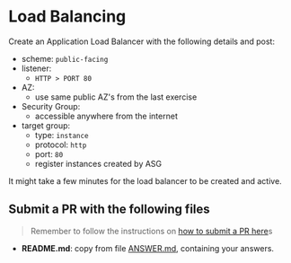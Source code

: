 # Load Balancing

Create an Application Load Balancer with the following details and post:

- scheme: `public-facing`
- listener:
  - `HTTP > PORT 80`
- AZ:
  - use same public AZ's from the last exercise
- Security Group:
  - accessible anywhere from the internet
- target group:
  - type: `instance`
  - protocol: `http`
  - port: `80`
  - register instances created by ASG


It might take a few minutes for the load balancer to be created and active.

## Submit a PR with the following files

> Remember to follow the instructions on [how to submit a PR here](/README.md#exercises)s

- **README.md**: copy from file [ANSWER.md](ANSWER.md), containing your answers.
